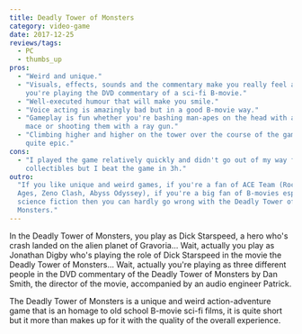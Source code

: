 ```yaml
---
title: Deadly Tower of Monsters
category: video-game
date: 2017-12-25
reviews/tags:
  - PC
  - thumbs_up
pros:
  - "Weird and unique."
  - "Visuals, effects, sounds and the commentary make you really feel as if
    you're playing the DVD commentary of a sci-fi B-movie."
  - "Well-executed humour that will make you smile."
  - "Voice acting is amazingly bad but in a good B-movie way."
  - "Gameplay is fun whether you're bashing man-apes on the head with a giant
    mace or shooting them with a ray gun."
  - "Climbing higher and higher on the tower over the course of the game is
    quite epic."
cons:
  - "I played the game relatively quickly and didn't go out of my way for
    collectibles but I beat the game in 3h."
outro:
  "If you like unique and weird games, if you're a fan of ACE Team (Rock of
  Ages, Zeno Clash, Abyss Odyssey), if you're a big fan of B-movies especially
  science fiction then you can hardly go wrong with the Deadly Tower of
  Monsters."
---
```


In the Deadly Tower of Monsters, you play as Dick Starspeed, a hero who's crash
landed on the alien planet of Gravoria... Wait, actually you play as Jonathan
Digby who's playing the role of Dick Starspeed in the movie the Deadly Tower of
Monsters... Wait, actually you're playing as three different people in the DVD
commentary of the Deadly Tower of Monsters by Dan Smith, the director of the
movie, accompanied by an audio engineer Patrick.

The Deadly Tower of Monsters is a unique and weird action-adventure game that is
an homage to old school B-movie sci-fi films, it is quite short but it more than
makes up for it with the quality of the overall experience.
